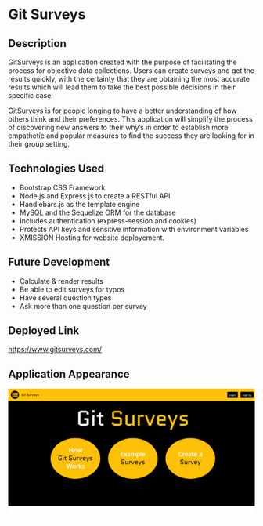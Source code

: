 # Git Surveys

## Description
GitSurveys is an application created with the purpose of facilitating the process for objective data collections. Users can create surveys and get the results quickly, with the certainty that they are obtaining the most accurate results which will lead them to take the best possible decisions in their specific case.

GitSurveys is for people longing to have a better understanding of how others think and their preferences. This application will simplify the process of discovering new answers to their why’s in order to establish more empathetic and popular measures to find the success they are looking for in their group setting.

## Technologies Used
- Bootstrap CSS Framework
- Node.js and Express.js to create a RESTful API
- Handlebars.js as the template engine
- MySQL and the Sequelize ORM for the database
- Includes authentication (express-session and cookies)
- Protects API keys and sensitive information with environment variables
- XMISSION Hosting for website deployement.

## Future Development
- Calculate & render results
- Be able to edit surveys for typos
- Have several question types
- Ask more than one question per survey

## Deployed Link
https://www.gitsurveys.com/

## Application Appearance

![GitSurveys](./public/images/screenshot.png)